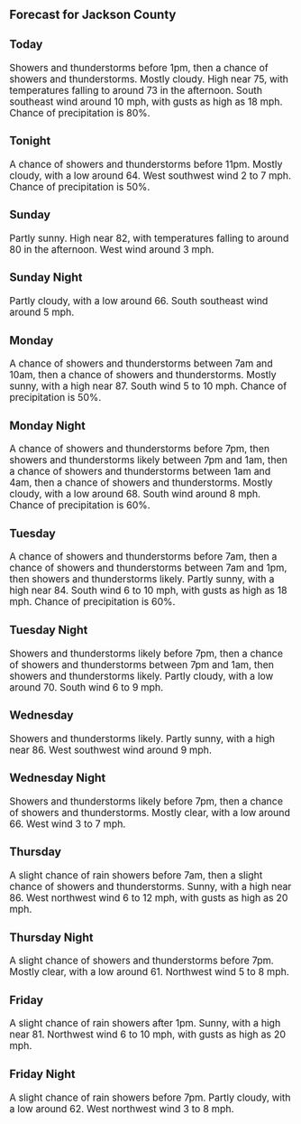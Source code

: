 <div>
   <h2>Forecast for Jackson County</h2>
   <p>
      <div style="font-size:120%">
         <h3>Today</h3>Showers and thunderstorms before 1pm, then a chance of showers and thunderstorms. Mostly cloudy. High near 75, with temperatures
         falling to around 73 in the afternoon. South southeast wind around 10 mph, with gusts as high as 18 mph. Chance of precipitation
         is 80%.<br></div>
   </p>
   <p>
      <div style="font-size:120%">
         <h3>Tonight</h3>A chance of showers and thunderstorms before 11pm. Mostly cloudy, with a low around 64. West southwest wind 2 to 7 mph. Chance
         of precipitation is 50%.<br></div>
   </p>
   <p>
      <div style="font-size:120%">
         <h3>Sunday</h3>Partly sunny. High near 82, with temperatures falling to around 80 in the afternoon. West wind around 3 mph.<br></div>
   </p>
   <p>
      <div style="font-size:120%">
         <h3>Sunday Night</h3>Partly cloudy, with a low around 66. South southeast wind around 5 mph.<br></div>
   </p>
   <p>
      <div style="font-size:120%">
         <h3>Monday</h3>A chance of showers and thunderstorms between 7am and 10am, then a chance of showers and thunderstorms. Mostly sunny, with
         a high near 87. South wind 5 to 10 mph. Chance of precipitation is 50%.<br></div>
   </p>
   <p>
      <div style="font-size:120%">
         <h3>Monday Night</h3>A chance of showers and thunderstorms before 7pm, then showers and thunderstorms likely between 7pm and 1am, then a chance
         of showers and thunderstorms between 1am and 4am, then a chance of showers and thunderstorms. Mostly cloudy, with a low around
         68. South wind around 8 mph. Chance of precipitation is 60%.<br></div>
   </p>
   <p>
      <div style="font-size:120%">
         <h3>Tuesday</h3>A chance of showers and thunderstorms before 7am, then a chance of showers and thunderstorms between 7am and 1pm, then showers
         and thunderstorms likely. Partly sunny, with a high near 84. South wind 6 to 10 mph, with gusts as high as 18 mph. Chance
         of precipitation is 60%.<br></div>
   </p>
   <p>
      <div style="font-size:120%">
         <h3>Tuesday Night</h3>Showers and thunderstorms likely before 7pm, then a chance of showers and thunderstorms between 7pm and 1am, then showers
         and thunderstorms likely. Partly cloudy, with a low around 70. South wind 6 to 9 mph.<br></div>
   </p>
   <p>
      <div style="font-size:120%">
         <h3>Wednesday</h3>Showers and thunderstorms likely. Partly sunny, with a high near 86. West southwest wind around 9 mph.<br></div>
   </p>
   <p>
      <div style="font-size:120%">
         <h3>Wednesday Night</h3>Showers and thunderstorms likely before 7pm, then a chance of showers and thunderstorms. Mostly clear, with a low around 66.
         West wind 3 to 7 mph.<br></div>
   </p>
   <p>
      <div style="font-size:120%">
         <h3>Thursday</h3>A slight chance of rain showers before 7am, then a slight chance of showers and thunderstorms. Sunny, with a high near 86.
         West northwest wind 6 to 12 mph, with gusts as high as 20 mph.<br></div>
   </p>
   <p>
      <div style="font-size:120%">
         <h3>Thursday Night</h3>A slight chance of showers and thunderstorms before 7pm. Mostly clear, with a low around 61. Northwest wind 5 to 8 mph.<br></div>
   </p>
   <p>
      <div style="font-size:120%">
         <h3>Friday</h3>A slight chance of rain showers after 1pm. Sunny, with a high near 81. Northwest wind 6 to 10 mph, with gusts as high as 20
         mph.<br></div>
   </p>
   <p>
      <div style="font-size:120%">
         <h3>Friday Night</h3>A slight chance of rain showers before 7pm. Partly cloudy, with a low around 62. West northwest wind 3 to 8 mph.<br></div>
   </p>
</div>